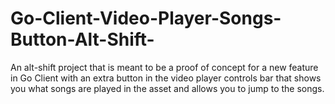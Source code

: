 # Go-Client-Video-Player-Songs-Button-Alt-Shift-
An alt-shift project that is meant to be a proof of concept for a new feature in Go Client with an extra button in the video player controls bar that shows you what songs are played in the asset and allows you to jump to the songs. 
